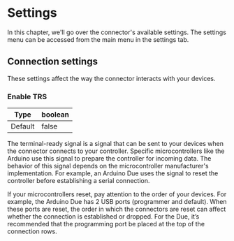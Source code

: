 # Settings

In this chapter, we'll go over the connector's available settings.
The settings menu can be accessed from the main menu in the settings tab.

## Connection settings

These settings affect the way the connector interacts with your devices.

### Enable TRS

| Type    | boolean |
| ------- | ------- |
| Default | false   |

The terminal-ready signal is a signal that can be sent to your devices when the connector connects to your controller.
Specific microcontrollers like the Arduino use this signal to prepare the controller for incoming data.
The behavior of this signal depends on the microcontroller manufacturer's implementation.
For example, an Arduino Due uses the signal to reset the controller before establishing a serial connection.

If your microcontrollers reset, pay attention to the order of your devices.
For example, the Arduino Due has 2 USB ports (programmer and default).
When these ports are reset, the order in which the connectors are reset can affect whether the connection is established or dropped.
For the Due, it’s recommended that the programming port be placed at the top of the connection rows.
